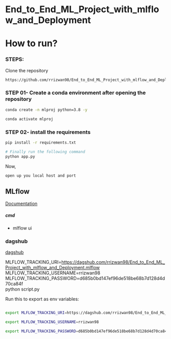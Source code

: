 # End_to_End_ML_Project_with_mlflow_and_Deployment

# How to run?
### STEPS:

Clone the repository

```bash
https://github.com/rrizwan98/End_to_End_ML_Project_with_mlflow_and_Deployment.git
```
### STEP 01- Create a conda environment after opening the repository

```bash
conda create -n mlproj python=3.8 -y
```

```bash
conda activate mlproj
```


### STEP 02- install the requirements
```bash
pip install -r requirements.txt
```


```bash
# Finally run the following command
python app.py
```

Now,
```bash
open up you local host and port
```



## MLflow

[Documentation](https://mlflow.org/docs/latest/index.html)


##### cmd
- mlflow ui

### dagshub
[dagshub](https://dagshub.com/)

MLFLOW_TRACKING_URI=https://dagshub.com/rrizwan98/End_to_End_ML_Project_with_mlflow_and_Deployment.mlflow \
MLFLOW_TRACKING_USERNAME=rrizwan98 \
MLFLOW_TRACKING_PASSWORD=d685b0bd147ef96de518be68b7d128d4d70ca84f \
python script.py

Run this to export as env variables:

```bash

export MLFLOW_TRACKING_URI=https://dagshub.com/rrizwan98/End_to_End_ML_Project_with_mlflow_and_Deployment.mlflow

export MLFLOW_TRACKING_USERNAME=rrizwan98 

export MLFLOW_TRACKING_PASSWORD=d685b0bd147ef96de518be68b7d128d4d70ca84f

```
